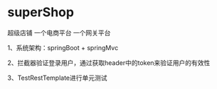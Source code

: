 # superShop
超级店铺  一个电商平台   一个网关平台   

1、系统架构：springBoot + springMvc

2、拦截器验证登录用户，通过获取header中的token来验证用户的有效性

3、TestRestTemplate进行单元测试
